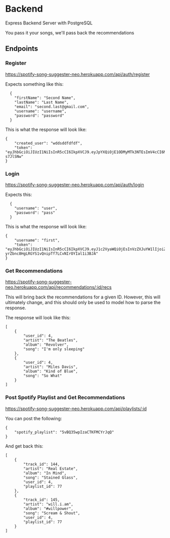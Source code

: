 # Backend
Express Backend Server with PostgreSQL

You pass it your songs, we'll pass back the recommendations

## Endpoints

### Register

https://spotify-song-suggester-neo.herokuapp.com/api/auth/register

Expects something like this:

```
  {
    "firstName": "Second Name",
    "lastName": "Last Name",
    "email": "second.last@gmail.com",
    "username": "username",
    "password": "password"
  }
```

This is what the response will look like:
```
{
    "created_user": "wddsddfdfdf",
    "token": "eyJhbGciOiJIUzI1NiIsInR5cCI6IkpXVCJ9.eyJpYXQiOjE1ODMyMTk3NTEsImV4cCI6MTU4MzIyMzM1MX0.mi3Jb7zVwRYJIoI1_SmohlHzi5ov856M4I4-s7JlSNw"
}
```

### Login

https://spotify-song-suggester-neo.herokuapp.com/api/auth/login

Expects this:
```
  {
    "username": "user",
    "password": "pass"
  }
```

This is what the response will look like:

```
{
    "username": "first",
    "token": "eyJhbGciOiJIUzI1NiIsInR5cCI6IkpXVCJ9.eyJ1c2VyaWQiOjEsInVzZXJuYW1lIjoiZmlyc3QiLCJpYXQiOjE1ODMyMTQ1OTEsImV4cCI6MTU4MzIxODE5MX0.5L-yrZbnc8HgLRGYS1vQnipTf7LCvNIrOYIal1i3BJA"
}
```

### Get Recommendations

https://spotify-song-suggester-neo.herokuapp.com/api/recommendations/:id/recs

This will bring back the recommendations for a given ID. However, this will ultimately change, and this should only be used to model how to parse the response. 

The response will look like this:
```
[
    {
        "user_id": 4,
        "artist": "The Beatles",
        "album": "Revolver",
        "song": "I'm only sleeping"
    },
    {
        "user_id": 4,
        "artist": "Miles Davis",
        "album": "Kind of Blue",
        "song": "So What"
    }
]
```

### Post Spotify Playlist and Get Recommendations

https://spotify-song-suggester-neo.herokuapp.com/api/playlists/:id

You can post the following:
```
{
	"spotify_playlist": "5vBQ35wpIzaCTKFMCYrJqQ"
}
```

And get back this:

```
[
    {
        "track_id": 144,
        "artist": "Real Estate",
        "album": "In Mind",
        "song": "Stained Glass",
        "user_id": 4,
        "playlist_id": 77
    },
    {
        "track_id": 145,
        "artist": "will.i.am",
        "album": "#willpower",
        "song": "Scream & Shout",
        "user_id": 4,
        "playlist_id": 77
    }
]
```
